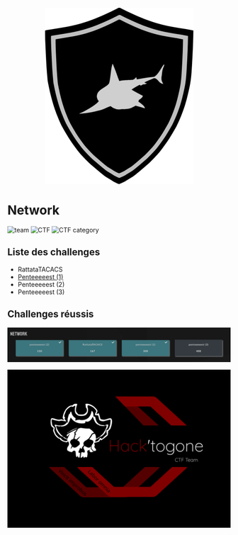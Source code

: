 <p align="center">
  <img src="../sharky_ctf_logo.png">
</p>


# Network

![team](https://img.shields.io/static/v1?label=Team&message=Hack%27togone&color=E22244&style=for-the-badge)
![CTF](https://img.shields.io/static/v1?label=CTF%20name&message=SharkyCTF&color=blue&style=for-the-badge)
![CTF category](https://img.shields.io/static/v1?label=Catégorie&message=Network&color=orange&style=for-the-badge)

## Liste des challenges

* RattataTACACS
* [Penteeeeest (1)](./penteeeeest.md)
* Penteeeeest (2)
* Penteeeeest (3)

## Challenges réussis 

![Solved challenges](./images/flagged_network_challenges.png)

![Hack'togone emblem](../hack_togone.svg)
